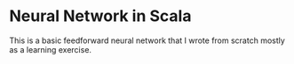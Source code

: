 # Neural Network in Scala

This is a basic feedforward neural network that I wrote from scratch mostly as a learning exercise.

